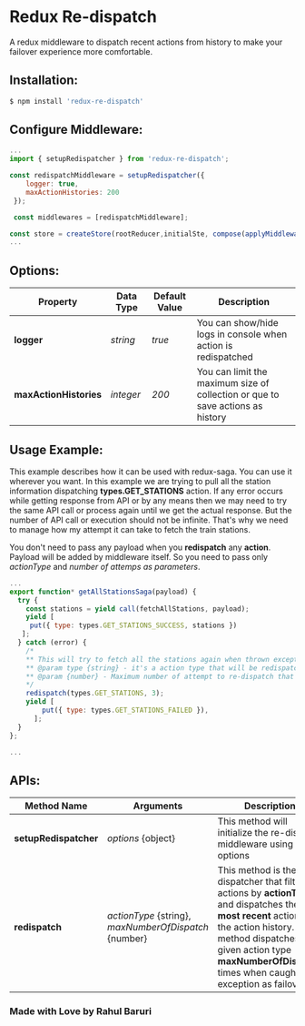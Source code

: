 # Redux Re-dispatch
A redux middleware to dispatch recent actions from history to make your failover experience more comfortable.

## Installation:

```bash
$ npm install 'redux-re-dispatch'
```
## Configure Middleware:

```js
...
import { setupRedispatcher } from 'redux-re-dispatch';

const redispatchMiddleware = setupRedispatcher({
    logger: true,
    maxActionHistories: 200
 });

 const middlewares = [redispatchMiddleware];

const store = createStore(rootReducer,initialSte, compose(applyMiddleware(...middlewares)));
...
```
## Options: 

| Property | Data Type | Default Value | Description |
| --- | --- | --- | --- |
| **logger** | *string* | *true* | You can show/hide logs in console when action is redispatched |
| **maxActionHistories** | *integer* | *200* | You can limit the maximum size of collection or que to save actions as history|

## Usage Example: 
This example describes how it can be used with redux-saga. You can use it wherever you want. In this example we are trying to pull all the station information dispatching  **types.GET_STATIONS** action. If any error occurs while getting response from API or by any means then we may need to try the same API call or process again until we get the actual response. But the number of API call or execution should not be infinite. That's why we need to manage how my attempt it can take to fetch the train stations.

You don't need to pass any payload when you **redispatch** any **action**. Payload will be added by middleware itself. So you need to pass only *actionType* and *number of attemps as parameters*.
```js
...
export function* getAllStationsSaga(payload) {
  try {
    const stations = yield call(fetchAllStations, payload);
    yield [
     put({ type: types.GET_STATIONS_SUCCESS, stations })
   ];
  } catch (error) {
    /*
    ** This will try to fetch all the stations again when thrown exception. Here it will try maximum 3 time to get all the stations as failover.
    ** @param type {string} - it's a action type that will be redispatched from recent history
    ** @param {number} - Maximum number of attempt to re-dispatch that action
    */
    redispatch(types.GET_STATIONS, 3);
    yield [
        put({ type: types.GET_STATIONS_FAILED }),
      ];
  }
};

...
```

## APIs: 
| Method Name| Arguments  | Description |
| --- | --- | --- |
| **setupRedispatcher** | *options* {object} | This method will initialize the re-dispatch middleware using these options|
| **redispatch** | *actionType* {string}, *maxNumberOfDispatch* {number}  | This method is the main dispatcher that filters actions by **actionType** and dispatches the **most recent** action from the action history. This method dispatches the given action type **maxNumberOfDispatch** times when caught exception as failover|

### Made with Love by Rahul Baruri
